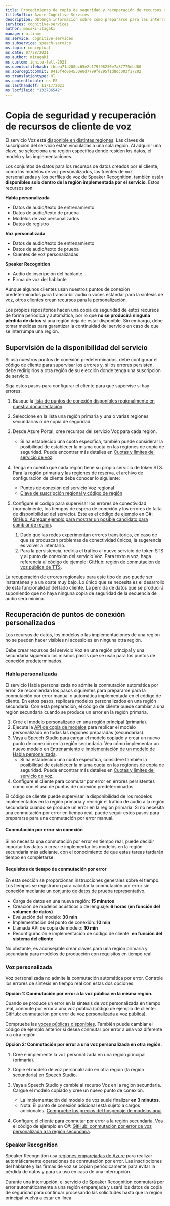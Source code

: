 ```yaml
---
title: Procedimiento de copia de seguridad y recuperación de recursos de cliente de voz
titleSuffix: Azure Cognitive Services
description: Obtenga información sobre cómo prepararse para las interrupciones del servicio con Habla personalizada y Voz personalizada.
services: cognitive-services
author: masaki-itagaki
manager: nitinme
ms.service: cognitive-services
ms.subservice: speech-service
ms.topic: conceptual
ms.date: 07/28/2021
ms.author: mitagaki
ms.custom: ignite-fall-2021
ms.openlocfilehash: fbcea71a200ec65e2c179f98230e7a87775ebd80
ms.sourcegitcommit: 0415f4d064530e0d7799fe295f1d8dc003f17202
ms.translationtype: HT
ms.contentlocale: es-ES
ms.lasthandoff: 11/17/2021
ms.locfileid: "132706542"
---
```

# <a name="back-up-and-recover-speech-customer-resources"></a>Copia de seguridad y recuperación de recursos de cliente de voz

El servicio Voz está [disponible en distintas regiones](./regions.md). Las claves de suscripción del servicio están vinculadas a una sola región. Al adquirir una clave, se selecciona una región específica donde residen los datos, el modelo y las implementaciones.

Los conjuntos de datos para los recursos de datos creados por el cliente, como los modelos de voz personalizados, las fuentes de voz personalizadas y los perfiles de voz de Speaker Recognition, también están **disponibles solo dentro de la región implementada por el servicio**. Estos recursos son:

**Habla personalizada**
-   Datos de audio/texto de entrenamiento
-   Datos de audio/texto de prueba
-   Modelos de voz personalizados
-   Datos de registro

**Voz personalizada**
-   Datos de audio/texto de entrenamiento
-   Datos de audio/texto de prueba
-   Cuentes de voz personalizadas

**Speaker Recognition**
- Audio de inscripción del hablante
- Firma de voz del hablante

Aunque algunos clientes usan nuestros puntos de conexión predeterminados para transcribir audio o voces estándar para la síntesis de voz, otros clientes crean recursos para la personalización.

Los propios repositorios hacen una copia de seguridad de estos recursos de forma periódica y automática, por lo que **no se producirá ninguna pérdida de datos** si una región deja de estar disponible. Sin embargo, debe tomar medidas para garantizar la continuidad del servicio en caso de que se interrumpa una región.

## <a name="how-to-monitor-service-availability"></a>Supervisión de la disponibilidad del servicio

Si usa nuestros puntos de conexión predeterminados, debe configurar el código de cliente para supervisar los errores y, si los errores persisten, debe redirigirlos a otra región de su elección donde tenga una suscripción de servicio.

Siga estos pasos para configurar el cliente para que supervise si hay errores:

1.  Busque la [lista de puntos de conexión disponibles regionalmente en nuestra documentación](./rest-speech-to-text.md).
2.  Seleccione en la lista una región primaria y una o varias regiones secundarias o de copia de seguridad.
3. Desde Azure Portal, cree recursos del servicio Voz para cada región.
    -  Si ha establecido una cuota específica, también puede considerar la posibilidad de establecer la misma cuota en las regiones de copia de seguridad. Puede encontrar más detalles en [Cuotas y límites del servicio de voz](./speech-services-quotas-and-limits.md).

4.  Tenga en cuenta que cada región tiene su propio servicio de token STS. Para la región primaria y las regiones de reserva, el archivo de configuración de cliente debe conocer lo siguiente:
    -  Puntos de conexión del servicio Voz regional
    -  [Clave de suscripción regional y código de región](./rest-speech-to-text.md)

5.  Configure el código para supervisar los errores de conectividad (normalmente, los tiempos de espera de conexión y los errores de falta de disponibilidad del servicio). Este es el código de ejemplo en C#: [GitHub: Agregar ejemplo para mostrar un posible candidato para cambiar de región](https://github.com/Azure-Samples/cognitive-services-speech-sdk/blob/fa6428a0837779cbeae172688e0286625e340942/samples/csharp/sharedcontent/console/speech_recognition_samples.cs#L965).

    1.  Dado que las redes experimentan errores transitorios, en caso de que se produzcan problemas de conectividad únicos, la sugerencia es volver a intentarlo.
    2.  Para la persistencia, redirija el tráfico al nuevo servicio de token STS y al punto de conexión del servicio Voz. Para texto a voz, haga referencia al código de ejemplo: [GitHub: región de conmutación de voz pública de TTS](https://github.com/Azure-Samples/cognitive-services-speech-sdk/blob/master/samples/csharp/sharedcontent/console/speech_synthesis_samples.cs#L880).

La recuperación de errores regionales para este tipo de uso puede ser instantánea y a un coste muy bajo. Lo único que se necesita es el desarrollo de esta funcionalidad del lado cliente. La pérdida de datos que se producirá suponiendo que no haya ninguna copia de seguridad de la secuencia de audio será mínima.

## <a name="custom-endpoint-recovery"></a>Recuperación de puntos de conexión personalizados

Los recursos de datos, los modelos o las implementaciones de una región no se pueden hacer visibles ni accesibles en ninguna otra región.

Debe crear recursos del servicio Voz en una región principal y una secundaria siguiendo los mismos pasos que se usan para los puntos de conexión predeterminados.

### <a name="custom-speech"></a>Habla personalizada

El servicio Habla personalizada no admite la conmutación automática por error. Se recomiendan los pasos siguientes para prepararse para la conmutación por error manual o automática implementada en el código de cliente. En estos pasos, replicará modelos personalizados en una región secundaria. Con esta preparación, el código de cliente puede cambiar a una región secundaria cuando se produce un error en la región primaria.

1.  Cree el modelo personalizado en una región principal (primaria).
2.  Ejecute la [API de copia de modelos](https://eastus2.dev.cognitive.microsoft.com/docs/services/speech-to-text-api-v3-0/operations/CopyModelToSubscription) para replicar el modelo personalizado en todas las regiones preparadas (secundarias).
3.  Vaya a Speech Studio para cargar el modelo copiado y crear un nuevo punto de conexión en la región secundaria. Vea cómo implementar un nuevo modelo en [Entrenamiento e implementación de un modelo de Habla personalizada](./how-to-custom-speech-train-model.md).
    -  Si ha establecido una cuota específica, considere también la posibilidad de establecer la misma cuota en las regiones de copia de seguridad. Puede encontrar más detalles en [Cuotas y límites del servicio de voz](./speech-services-quotas-and-limits.md).
4.  Configure el cliente para conmutar por error en errores persistentes como con el uso de puntos de conexión predeterminados.

El código de cliente puede supervisar la disponibilidad de los modelos implementados en la región primaria y redirigir el tráfico de audio a la región secundaria cuando se produce un error en la región primaria. Si no necesita una conmutación por error en tiempo real, puede seguir estos pasos para prepararse para una conmutación por error manual.

#### <a name="offline-failover"></a>Conmutación por error sin conexión

Si no necesita una conmutación por error en tiempo real, puede decidir importar los datos o crear e implementar los modelos en la región secundaria más adelante, con el conocimiento de que estas tareas tardarán tiempo en completarse.

#### <a name="failover-time-requirements"></a>Requisitos de tiempo de conmutación por error

En esta sección se proporcionan instrucciones generales sobre el tiempo. Los tiempos se registraron para calcular la conmutación por error sin conexión mediante un [conjunto de datos de prueba representativo](https://github.com/microsoft/Cognitive-Custom-Speech-Service).

-   Carga de datos en una nueva región: **15 minutos**
-   Creación de modelos acústicos o de lenguaje: **6 horas (en función del volumen de datos)**
-   Evaluación del modelo: **30 min**
-   Implementación del punto de conexión: **10 min**
-   Llamada API de copia de modelo: **10 min**
-   Reconfiguración e implementación de código de cliente: **en función del sistema del cliente**

No obstante, es aconsejable crear claves para una región primaria y secundaria para modelos de producción con requisitos en tiempo real.

### <a name="custom-voice"></a>Voz personalizada

Voz personalizada no admite la conmutación automática por error. Controle los errores de síntesis en tiempo real con estas dos opciones.

**Opción 1: Conmutación por error a la voz pública en la misma región.**

Cuando se produce un error en la síntesis de voz personalizada en tiempo real, conmute por error a una voz pública (código de ejemplo de cliente: [GitHub: conmutación por error de voz personalizada a voz pública](https://github.com/Azure-Samples/cognitive-services-speech-sdk/blob/master/samples/csharp/sharedcontent/console/speech_synthesis_samples.cs#L899)).

Compruebe las [voces públicas disponibles](./language-support.md#neural-voices). También puede cambiar el código de ejemplo anterior si desea conmutar por error a una voz diferente o a otra región.

**Opción 2: Conmutación por error a una voz personalizada en otra región.**

1.  Cree e implemente la voz personalizada en una región principal (primaria).
2.  Copie el modelo de voz personalizado en otra región (la región secundaria) en [Speech Studio](https://speech.microsoft.com).
3.  Vaya a Speech Studio y cambie al recurso Voz en la región secundaria. Cargue el modelo copiado y cree un nuevo punto de conexión.
    -   La implementación del modelo de voz suele finalizar **en 3 minutos**.
    -   Nota: El punto de conexión adicional está sujeto a cargos adicionales. [Compruebe los precios del hospedaje de modelos aquí](https://azure.microsoft.com/pricing/details/cognitive-services/speech-services/).

4.  Configure el cliente para conmutar por error a la región secundaria. Vea el código de ejemplo en C#: [GitHub: conmutación por error de voz personalizada a la región secundaria](https://github.com/Azure-Samples/cognitive-services-speech-sdk/blob/master/samples/csharp/sharedcontent/console/speech_synthesis_samples.cs#L920).

### <a name="speaker-recognition"></a>Speaker Recognition

Speaker Recognition usa [regiones emparejadas de Azure](../../best-practices-availability-paired-regions.md) para realizar automáticamente operaciones de conmutación por error. Las inscripciones del hablante y las firmas de voz se copian periódicamente para evitar la pérdida de datos y para su uso en caso de una interrupción.

Durante una interrupción, el servicio de Speaker Recognition conmutará por error automáticamente a una región emparejada y usará los datos de copia de seguridad para continuar procesando las solicitudes hasta que la región principal vuelva a estar en línea.